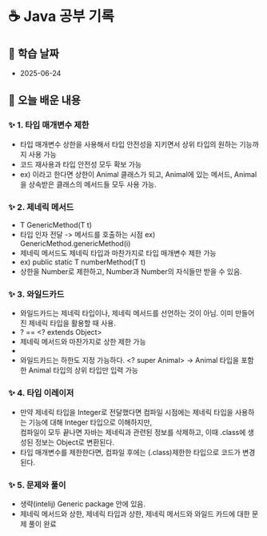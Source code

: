 # ☕ Java 공부 기록

## 📘 학습 날짜
- 2025-06-24

## 📅 오늘 배운 내용

### ✨ 1. 타입 매개변수 제한
- 타입 매개변수 상한을 사용해서 타입 안전성을 지키면서 상위 타입의 원하는 기능까지 사용 가능
- 코드 재사용과 타입 안전성 모두 확보 가능
- ex) <T extends Animal> 이라고 한다면 상한이 Animal 클래스가 되고, Animal에 있는 메서드, Animal을 상속받은 클래스의 메서드들 모두 사용 가능.

### ✨ 2. 제네릭 메서드

- <T> T GenericMethod(T t)
- 타입 인자 전달 -> 메서드를 호출하는 시점 ex) GenericMethod.<Integer>genericMethod(i)
- 제네릭 메서드도 제네릭 타입과 마찬가지로 타입 매개변수 제한 가능
- ex) public static <T extends Number> T numberMethod(T t)
- 상한을 Number로 제한하고, Number과 Number의 자식들만 받을 수 있음.


### ✨ 3. 와일드카드
- 와일드카드는 제네릭 타입이나, 제네릭 메서드를 선언하는 것이 아님. 이미 만들어진 제네릭 타입을 활용할 때 사용.
- ? == <? extends Object>
- 제네릭 메서드와 마찬가지로 상한 제한 가능
- <? extends Animal>
- 와일드카드는 하한도 지정 가능하다. <? super Animal> -> Animal 타입을 포함한 Animal 타입의 상위 타입만 입력 가능

### ✨ 4. 타입 이레이저 
- 만약 제네릭 타입을 Integer로 전달했다면 컴파일 시점에는 제네릭 타입을 사용하는 기능에 대해 Integer 타입으로 이해하지만, <br> 컴파일이 모두 끝나면 자바는 제네릭과 관련된 정보를 삭제하고, 이때 .class에 생성된 정보는 Object로 변환된다.
- 타입 매개변수를 제한한다면, 컴파일 후에는 (.class)제한한 타입으로 코드가 변경된다.



### ✨ 5. 문제와 풀이
- 생략(intelij) Generic package 안에 있음.
- 제네릭 메서드와 상한, 제네릭 타입과 상한, 제네릭 메서드와 와일드 카드에 대한 문제 풀이 완료